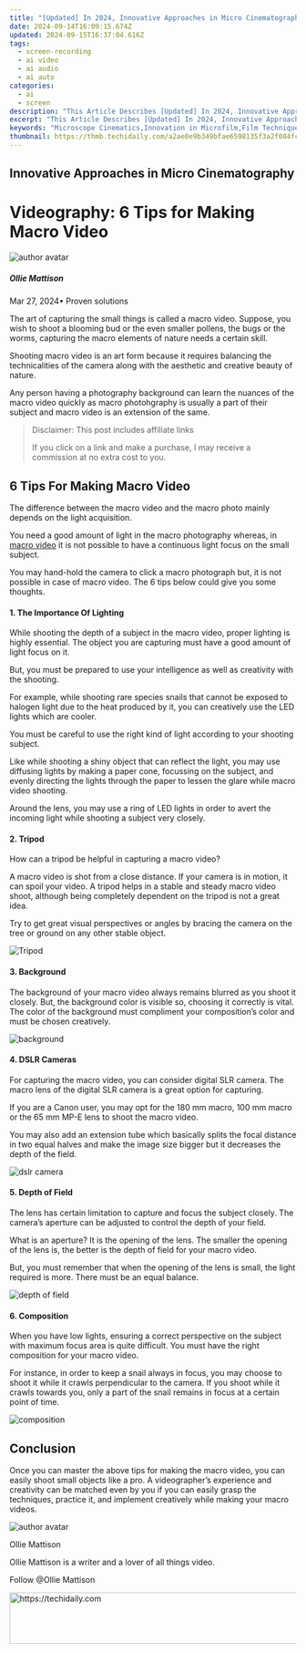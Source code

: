 ```yaml
---
title: "[Updated] In 2024, Innovative Approaches in Micro Cinematography"
date: 2024-09-14T16:09:15.674Z
updated: 2024-09-15T16:37:04.616Z
tags: 
  - screen-recording
  - ai video
  - ai audio
  - ai auto
categories: 
  - ai
  - screen
description: "This Article Describes [Updated] In 2024, Innovative Approaches in Micro Cinematography"
excerpt: "This Article Describes [Updated] In 2024, Innovative Approaches in Micro Cinematography"
keywords: "Microscope Cinematics,Innovation in Microfilm,Film Techniques Micro,Novel Microscreening,Cinema at a Mini Scale,Advanced Microfilmmaking,Creative Micro Cinemagraphs"
thumbnail: https://thmb.techidaily.com/a2ae0e9b349bfae6598135f3a2f084fcd5a624b338e4413e4b9ca3add8f4727b.jpg
---
```


## Innovative Approaches in Micro Cinematography

# Videography: 6 Tips for Making Macro Video

![author avatar](https://images.wondershare.com/filmora/article-images/ollie-mattison.jpg)

##### Ollie Mattison

 Mar 27, 2024• Proven solutions

The art of capturing the small things is called a macro video. Suppose, you wish to shoot a blooming bud or the even smaller pollens, the bugs or the worms, capturing the macro elements of nature needs a certain skill.

Shooting macro video is an art form because it requires balancing the technicalities of the camera along with the aesthetic and creative beauty of nature.

Any person having a photography background can learn the nuances of the macro video quickly as macro photohgraphy is usually a part of their subject and macro video is an extension of the same.

>  Disclaimer: This post includes affiliate links
>
>  If you click on a link and make a purchase, I may receive a commission at no extra cost to you.
>

## 6 Tips For Making Macro Video

The difference between the macro video and the macro photo mainly depends on the light acquisition.

You need a good amount of light in the macro photography whereas, in [macro video](http://www.uwphotographyguide.com/3-tips-underwater-macro-video) it is not possible to have a continuous light focus on the small subject.

You may hand-hold the camera to click a macro photograph but, it is not possible in case of macro video. The 6 tips below could give you some thoughts.

#### 1\. The Importance Of Lighting

While shooting the depth of a subject in the macro video, proper lighting is highly essential. The object you are capturing must have a good amount of light focus on it.

But, you must be prepared to use your intelligence as well as creativity with the shooting.

For example, while shooting rare species snails that cannot be exposed to halogen light due to the heat produced by it, you can creatively use the LED lights which are cooler.

You must be careful to use the right kind of light according to your shooting subject.

Like while shooting a shiny object that can reflect the light, you may use diffusing lights by making a paper cone, focussing on the subject, and evenly directing the lights through the paper to lessen the glare while macro video shooting.

Around the lens, you may use a ring of LED lights in order to avert the incoming light while shooting a subject very closely.

#### 2\. Tripod

How can a tripod be helpful in capturing a macro video?

A macro video is shot from a close distance. If your camera is in motion, it can spoil your video. A tripod helps in a stable and steady macro video shoot, although being completely dependent on the tripod is not a great idea.

Try to get great visual perspectives or angles by bracing the camera on the tree or ground on any other stable object.

![Tripod](https://images.wondershare.com/filmora/article-images/oconnor-ultimate-1030d-fluid-head-30l-cf-tripod.jpg)

#### 3\. Background

The background of your macro video always remains blurred as you shoot it closely. But, the background color is visible so, choosing it correctly is vital. The color of the background must compliment your composition’s color and must be chosen creatively.

![background](https://images.wondershare.com/filmora/article-images/separate-the-foreground-from-background.jpg)

#### 4\. DSLR Cameras

For capturing the macro video, you can consider digital SLR camera. The macro lens of the digital SLR camera is a great option for capturing.

If you are a Canon user, you may opt for the 180 mm macro, 100 mm macro or the 65 mm MP-E lens to shoot the macro video.

You may also add an extension tube which basically splits the focal distance in two equal halves and make the image size bigger but it decreases the depth of the field.

![dslr camera](https://images.wondershare.com/filmora/article-images/dslr-camera-full-rig.jpg)

#### 5\. Depth of Field

The lens has certain limitation to capture and focus the subject closely. The camera’s aperture can be adjusted to control the depth of your field.

What is an aperture? It is the opening of the lens. The smaller the opening of the lens is, the better is the depth of field for your macro video.

But, you must remember that when the opening of the lens is small, the light required is more. There must be an equal balance.

![depth of field](https://images.wondershare.com/filmora/article-images/depth-of-field.JPG)

#### 6\. Composition

When you have low lights, ensuring a correct perspective on the subject with maximum focus area is quite difficult. You must have the right composition for your macro video.

For instance, in order to keep a snail always in focus, you may choose to shoot it while it crawls perpendicular to the camera. If you shoot while it crawls towards you, only a part of the snail remains in focus at a certain point of time.

![composition](https://images.wondershare.com/filmora/article-images/composition.JPG)

## Conclusion

Once you can master the above tips for making the macro video, you can easily shoot small objects like a pro. A videographer’s experience and creativity can be matched even by you if you can easily grasp the techniques, practice it, and implement creatively while making your macro videos.

![author avatar](https://images.wondershare.com/filmora/article-images/ollie-mattison.jpg)

Ollie Mattison

Ollie Mattison is a writer and a lover of all things video.

Follow @Ollie Mattison


<ins class="adsbygoogle"
     style="display:block"
     data-ad-format="autorelaxed"
     data-ad-client="ca-pub-7571918770474297"
     data-ad-slot="1223367746"></ins>



<ins class="adsbygoogle"
     style="display:block"
     data-ad-client="ca-pub-7571918770474297"
     data-ad-slot="8358498916"
     data-ad-format="auto"
     data-full-width-responsive="true"></ins>




<!-- affiliate ads begin -->
<a href="https://appsumo.8odi.net/c/5597632/2123731/7443" target="_top" id="2123731">
  <img src="//a.impactradius-go.com/display-ad/7443-2123731" border="0" alt="https://techidaily.com" width="728" height="90"/>
</a>
<img height="0" width="0" src="https://appsumo.8odi.net/i/5597632/2123731/7443" style="position:absolute;visibility:hidden;" border="0" />
<!-- affiliate ads end -->

